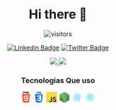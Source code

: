 <div align="center">
  <h1> Hi there 👋 </h1>
  
  ![visitors](https://visitor-badge.laobi.icu/badge?page_id=JoneBulande.profile)

[![Linkedin Badge](https://img.shields.io/badge/-Linkedin-0e76a8?style=flat-square&logo=Linkedin&logoColor=white&link=https://www.linkedin.com/in/jone-bulande/)](https://www.linkedin.com/in/jone-bulande/)
[![Twitter Badge](https://img.shields.io/badge/-JoneBulande-%231877F2.svg?&style=flat-square&logo=twitter&logoColor=white&link=https://twitter.com/JoneBulande)](https://twitter.com/JoneBulande)


<!--
**JoneBulande/JoneBulande** is a ✨ _special_ ✨ repository because its `README.md` (this file) appears on your GitHub profile.

Here are some ideas to get you started:

- 🔭 I’m currently working on ...
- 🌱 I’m currently learning ...
- 👯 I’m looking to collaborate on ...
- 🤔 I’m looking for help with ...
- 💬 Ask me about ...
- 📫 How to reach me: ...
- 😄 Pronouns: ...
- ⚡ Fun fact: ...
-->
 <a href="https://github.com/JoneBulande">
  <img height="180em" src="https://github-readme-stats.vercel.app/api?username=JoneBulande&show_icons=true&theme=gruvbox&include_all_commits=true&count_private=true"/>
  <img height="180em" src="https://github-readme-stats.vercel.app/api/top-langs/?username=JoneBulande&layout=compact&langs_count=7&theme=gruvbox"/>
 </a>
 <br>

</div>
<div align="center">
  <h3> Tecnologias Que uso </h3>
  <code><img height="25" src="https://raw.githubusercontent.com/github/explore/80688e429a7d4ef2fca1e82350fe8e3517d3494d/topics/html/html.png"></code>
  <code><img height="25" src="https://raw.githubusercontent.com/github/explore/80688e429a7d4ef2fca1e82350fe8e3517d3494d/topics/css/css.png"></code>
  <code><img height="25" src="https://raw.githubusercontent.com/github/explore/80688e429a7d4ef2fca1e82350fe8e3517d3494d/topics/javascript/javascript.png"></code>
  <code><img height="25" src="https://raw.githubusercontent.com/github/explore/80688e429a7d4ef2fca1e82350fe8e3517d3494d/topics/nodejs/nodejs.png"></code>
  <code><img height="25" src="https://raw.githubusercontent.com/github/explore/80688e429a7d4ef2fca1e82350fe8e3517d3494d/topics/react/react.png"></code>
  <code><img height="25" src="https://raw.githubusercontent.com/github/explore/80688e429a7d4ef2fca1e82350fe8e3517d3494d/topics/react-native/react-native.png"></code>    
</div>
